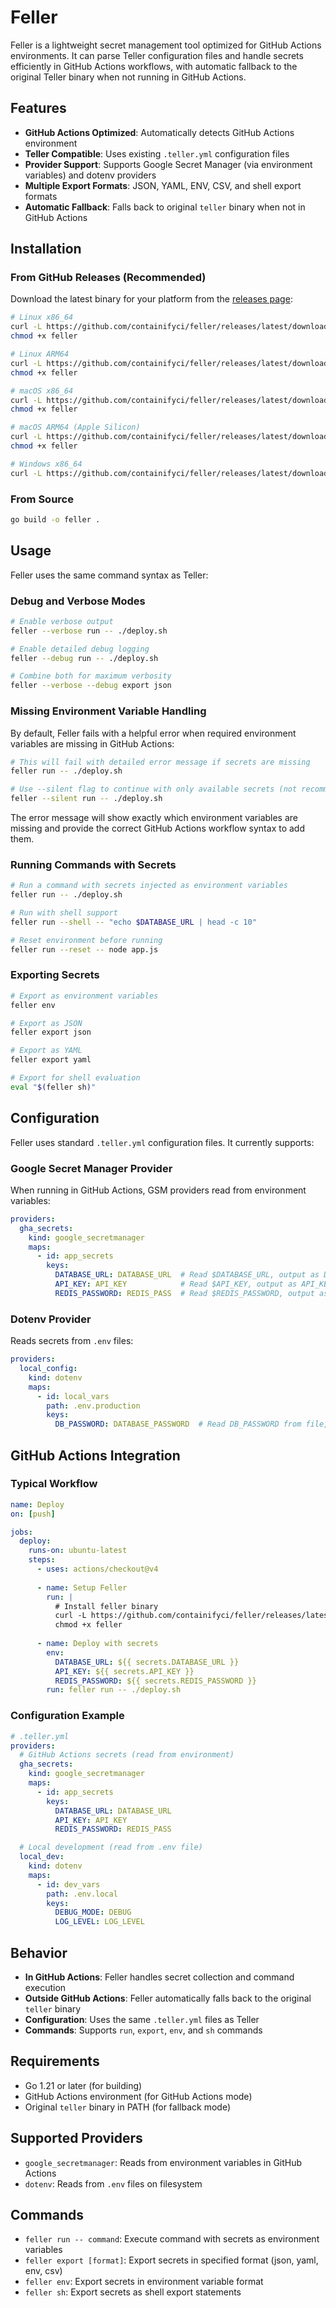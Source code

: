# Feller

Feller is a lightweight secret management tool optimized for GitHub Actions environments. It can parse Teller configuration files and handle secrets efficiently in GitHub Actions workflows, with automatic fallback to the original Teller binary when not running in GitHub Actions.

## Features

- **GitHub Actions Optimized**: Automatically detects GitHub Actions environment
- **Teller Compatible**: Uses existing `.teller.yml` configuration files
- **Provider Support**: Supports Google Secret Manager (via environment variables) and dotenv providers
- **Multiple Export Formats**: JSON, YAML, ENV, CSV, and shell export formats
- **Automatic Fallback**: Falls back to original `teller` binary when not in GitHub Actions

## Installation

### From GitHub Releases (Recommended)

Download the latest binary for your platform from the [releases page](https://github.com/containifyci/feller/releases):

```bash
# Linux x86_64
curl -L https://github.com/containifyci/feller/releases/latest/download/feller-linux-amd64 -o feller
chmod +x feller

# Linux ARM64
curl -L https://github.com/containifyci/feller/releases/latest/download/feller-linux-arm64 -o feller
chmod +x feller

# macOS x86_64
curl -L https://github.com/containifyci/feller/releases/latest/download/feller-darwin-amd64 -o feller
chmod +x feller

# macOS ARM64 (Apple Silicon)
curl -L https://github.com/containifyci/feller/releases/latest/download/feller-darwin-arm64 -o feller
chmod +x feller

# Windows x86_64
curl -L https://github.com/containifyci/feller/releases/latest/download/feller-windows-amd64.exe -o feller.exe
```

### From Source

```bash
go build -o feller .
```

## Usage

Feller uses the same command syntax as Teller:

### Debug and Verbose Modes

```bash
# Enable verbose output
feller --verbose run -- ./deploy.sh

# Enable detailed debug logging
feller --debug run -- ./deploy.sh

# Combine both for maximum verbosity
feller --verbose --debug export json
```

### Missing Environment Variable Handling

By default, Feller fails with a helpful error when required environment variables are missing in GitHub Actions:

```bash
# This will fail with detailed error message if secrets are missing
feller run -- ./deploy.sh

# Use --silent flag to continue with only available secrets (not recommended)
feller --silent run -- ./deploy.sh
```

The error message will show exactly which environment variables are missing and provide the correct GitHub Actions workflow syntax to add them.

### Running Commands with Secrets

```bash
# Run a command with secrets injected as environment variables
feller run -- ./deploy.sh

# Run with shell support
feller run --shell -- "echo $DATABASE_URL | head -c 10"

# Reset environment before running
feller run --reset -- node app.js
```

### Exporting Secrets

```bash
# Export as environment variables
feller env

# Export as JSON
feller export json

# Export as YAML
feller export yaml

# Export for shell evaluation
eval "$(feller sh)"
```

## Configuration

Feller uses standard `.teller.yml` configuration files. It currently supports:

### Google Secret Manager Provider
When running in GitHub Actions, GSM providers read from environment variables:

```yaml
providers:
  gha_secrets:
    kind: google_secretmanager
    maps:
      - id: app_secrets
        keys:
          DATABASE_URL: DATABASE_URL  # Read $DATABASE_URL, output as DATABASE_URL
          API_KEY: API_KEY            # Read $API_KEY, output as API_KEY
          REDIS_PASSWORD: REDIS_PASS  # Read $REDIS_PASSWORD, output as REDIS_PASS
```

### Dotenv Provider
Reads secrets from `.env` files:

```yaml
providers:
  local_config:
    kind: dotenv
    maps:
      - id: local_vars
        path: .env.production
        keys:
          DB_PASSWORD: DATABASE_PASSWORD  # Read DB_PASSWORD from file, output as DATABASE_PASSWORD
```

## GitHub Actions Integration

### Typical Workflow

```yaml
name: Deploy
on: [push]

jobs:
  deploy:
    runs-on: ubuntu-latest
    steps:
      - uses: actions/checkout@v4
      
      - name: Setup Feller
        run: |
          # Install feller binary
          curl -L https://github.com/containifyci/feller/releases/latest/download/feller-linux-amd64 -o feller
          chmod +x feller
          
      - name: Deploy with secrets
        env:
          DATABASE_URL: ${{ secrets.DATABASE_URL }}
          API_KEY: ${{ secrets.API_KEY }}
          REDIS_PASSWORD: ${{ secrets.REDIS_PASSWORD }}
        run: feller run -- ./deploy.sh
```

### Configuration Example

```yaml
# .teller.yml
providers:
  # GitHub Actions secrets (read from environment)
  gha_secrets:
    kind: google_secretmanager
    maps:
      - id: app_secrets
        keys:
          DATABASE_URL: DATABASE_URL
          API_KEY: API_KEY
          REDIS_PASSWORD: REDIS_PASS

  # Local development (read from .env file)
  local_dev:
    kind: dotenv
    maps:
      - id: dev_vars
        path: .env.local
        keys:
          DEBUG_MODE: DEBUG
          LOG_LEVEL: LOG_LEVEL
```

## Behavior

- **In GitHub Actions**: Feller handles secret collection and command execution
- **Outside GitHub Actions**: Feller automatically falls back to the original `teller` binary
- **Configuration**: Uses the same `.teller.yml` files as Teller
- **Commands**: Supports `run`, `export`, `env`, and `sh` commands

## Requirements

- Go 1.21 or later (for building)
- GitHub Actions environment (for GitHub Actions mode)
- Original `teller` binary in PATH (for fallback mode)

## Supported Providers

- `google_secretmanager`: Reads from environment variables in GitHub Actions
- `dotenv`: Reads from `.env` files on filesystem

## Commands

- `feller run -- command`: Execute command with secrets as environment variables
- `feller export [format]`: Export secrets in specified format (json, yaml, env, csv)
- `feller env`: Export secrets in environment variable format
- `feller sh`: Export secrets as shell export statements